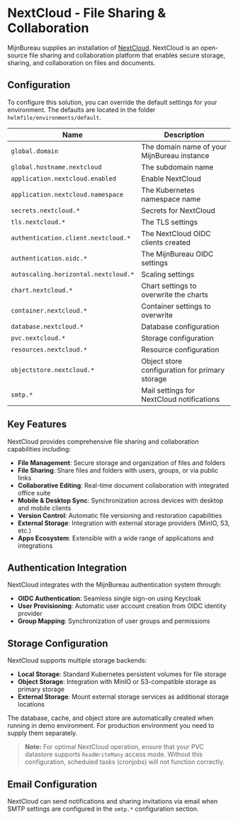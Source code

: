 # NextCloud - File Sharing & Collaboration

MijnBureau supplies an installation of [NextCloud](https://nextcloud.com/). NextCloud is an open-source file sharing and collaboration platform that enables secure storage, sharing, and collaboration on files and documents.

## Configuration

To configure this solution, you can override the default settings for your environment. The defaults are
located in the folder `helmfile/environments/default`.

| Name                                 | Description                                    |
| ------------------------------------ | ---------------------------------------------- |
| `global.domain`                      | The domain name of your MijnBureau instance    |
| `global.hostname.nextcloud`          | The subdomain name                             |
| `application.nextcloud.enabled`      | Enable NextCloud                               |
| `application.nextcloud.namespace`    | The Kubernetes namespace name                  |
| `secrets.nextcloud.*`                | Secrets for NextCloud                          |
| `tls.nextcloud.*`                    | The TLS settings                               |
| `authentication.client.nextcloud.*`  | The NextCloud OIDC clients created             |
| `authentication.oidc.*`              | The MijnBureau OIDC settings                   |
| `autoscaling.horizontal.nextcloud.*` | Scaling settings                               |
| `chart.nextcloud.*`                  | Chart settings to overwrite the charts         |
| `container.nextcloud.*`              | Container settings to overwrite                |
| `database.nextcloud.*`               | Database configuration                         |
| `pvc.nextcloud.*`                    | Storage configuration                          |
| `resources.nextcloud.*`              | Resource configuration                         |
| `objectstore.nextcloud.*`            | Object store configuration for primary storage |
| `smtp.*`                             | Mail settings for NextCloud notifications      |

## Key Features

NextCloud provides comprehensive file sharing and collaboration capabilities including:

- **File Management**: Secure storage and organization of files and folders
- **File Sharing**: Share files and folders with users, groups, or via public links
- **Collaborative Editing**: Real-time document collaboration with integrated office suite
- **Mobile & Desktop Sync**: Synchronization across devices with desktop and mobile clients
- **Version Control**: Automatic file versioning and restoration capabilities
- **External Storage**: Integration with external storage providers (MinIO, S3, etc.)
- **Apps Ecosystem**: Extensible with a wide range of applications and integrations

## Authentication Integration

NextCloud integrates with the MijnBureau authentication system through:

- **OIDC Authentication**: Seamless single sign-on using Keycloak
- **User Provisioning**: Automatic user account creation from OIDC identity provider
- **Group Mapping**: Synchronization of user groups and permissions

## Storage Configuration

NextCloud supports multiple storage backends:

- **Local Storage**: Standard Kubernetes persistent volumes for file storage
- **Object Storage**: Integration with MinIO or S3-compatible storage as primary storage
- **External Storage**: Mount external storage services as additional storage locations

The database, cache, and object store are automatically created when running in demo environment. For production environment you need to supply them separately.

> **Note:** For optimal NextCloud operation, ensure that your PVC datastore supports `ReadWriteMany` access mode. Without this configuration, scheduled tasks (cronjobs) will not function correctly.

## Email Configuration

NextCloud can send notifications and sharing invitations via email when SMTP settings are configured in the `smtp.*` configuration section.

